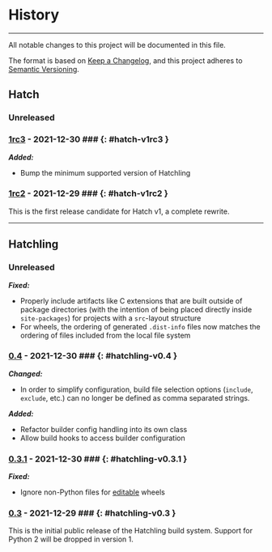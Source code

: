 # History

-----

All notable changes to this project will be documented in this file.

The format is based on [Keep a Changelog](https://keepachangelog.com/en/1.0.0/), and this project adheres to [Semantic Versioning](https://semver.org/spec/v2.0.0.html).

## **Hatch**

### Unreleased

### [1rc3](https://github.com/ofek/hatch/releases/tag/hatch-v1rc3) - 2021-12-30 ### {: #hatch-v1rc3 }

***Added:***

- Bump the minimum supported version of Hatchling

### [1rc2](https://github.com/ofek/hatch/releases/tag/hatch-v1rc2) - 2021-12-29 ### {: #hatch-v1rc2 }

This is the first release candidate for Hatch v1, a complete rewrite.

-----

## **Hatchling**

### Unreleased

***Fixed:***

- Properly include artifacts like C extensions that are built outside of package directories (with the intention of being placed directly inside `site-packages`) for projects with a `src`-layout structure
- For wheels, the ordering of generated `.dist-info` files now matches the ordering of files included from the local file system

### [0.4](https://github.com/ofek/hatch/releases/tag/hatchling-v0.4) - 2021-12-30 ### {: #hatchling-v0.4 }

***Changed:***

- In order to simplify configuration, build file selection options (`include`, `exclude`, etc.) can no longer be defined as comma separated strings.

***Added:***

- Refactor builder config handling into its own class
- Allow build hooks to access builder configuration

### [0.3.1](https://github.com/ofek/hatch/releases/tag/hatchling-v0.3.1) - 2021-12-30 ### {: #hatchling-v0.3.1 }

***Fixed:***

- Ignore non-Python files for [editable](https://github.com/pfmoore/editables) wheels

### [0.3](https://github.com/ofek/hatch/releases/tag/hatchling-v0.3) - 2021-12-29 ### {: #hatchling-v0.3 }

This is the initial public release of the Hatchling build system. Support for Python 2 will be dropped in version 1.
